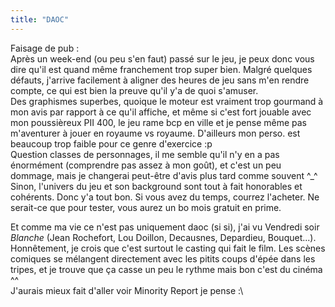 ```yaml
---
title: "DAOC"
---
```


Faisage de pub :  
Après un week-end (ou peu s'en faut) passé sur le jeu, je peux donc vous dire
qu'il est quand même franchement trop super bien. Malgré quelques défauts,
j'arrive facilement à aligner des heures de jeu sans m'en rendre compte, ce
qui est bien la preuve qu'il y'a de quoi s'amuser.  
Des graphismes superbes, quoique le moteur est vraiment trop gourmand à mon
avis par rapport à ce qu'il affiche, et même si c'est fort jouable avec mon
poussièreux PII 400, le jeu rame bcp en ville et je pense même pas m'aventurer
à jouer en royaume vs royaume. D'ailleurs mon perso. est beaucoup trop faible
pour ce genre d'exercice :p  
Question classes de personnages, il me semble qu'il n'y en a pas énormément
(comprendre pas assez à mon goût), et c'est un peu dommage, mais je changerai
peut-être d'avis plus tard comme souvent ^_^  
Sinon, l'univers du jeu et son background sont tout à fait honorables et
cohérents. Donc y'a tout bon. Si vous avez du temps, courrez l'acheter. Ne
serait-ce que pour tester, vous aurez un bo mois gratuit en prime.

Et comme ma vie ce n'est pas uniquement daoc (si si), j'ai vu Vendredi soir
_Blanche_ (Jean Rochefort, Lou Doillon, Decausnes, Depardieu, Bouquet...).
Honnêtement, je crois que c'est surtout le casting qui fait le film. Les
scènes comiques se mélangent directement avec les pitits coups d'épée dans les
tripes, et je trouve que ça casse un peu le rythme mais bon c'est du cinéma ^^  
J'aurais mieux fait d'aller voir Minority Report je pense :\

